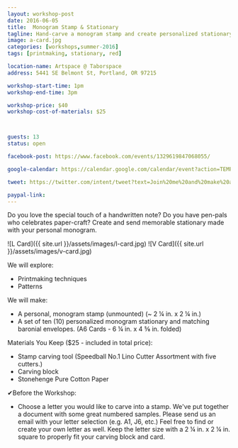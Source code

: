 ```yaml
---
layout: workshop-post
date: 2016-06-05
title:  Monogram Stamp & Stationary
tagline: Hand-carve a monogram stamp and create personalized stationary for you or your pen-pals.
image: a-card.jpg
categories: [workshops,summer-2016]
tags: [printmaking, stationary, red]

location-name: Artspace @ Taborspace
address: 5441 SE Belmont St, Portland, OR 97215

workshop-start-time: 1pm
workshop-end-time: 3pm

workshop-price: $40
workshop-cost-of-materials: $25



guests: 13
status: open

facebook-post: https://www.facebook.com/events/1329619847068055/

google-calendar: https://calendar.google.com/calendar/event?action=TEMPLATE&tmeid=dmc4MGFwNXYzcjVpaDZyaTU0Z2czODliMjAgYnJvb2tzLmNjYkBt&tmsrc=brooks.ccb%40gmail.com

tweet: https://twitter.com/intent/tweet?text=Join%20me%20and%20make%20a%20monogram%20stamp%20%26%20stationary%20set%21%20http%3A//bit.ly/1Xd7kIc&hashtags=Louise%26Clark%2C%20creative%2C%20workshop%2C%20pdx&

paypal-link:
---
```


Do you love the special touch of a handwritten note? Do you have pen-pals who celebrates paper-craft? Create and send memorable stationary made with your personal  monogram.

![L Card]({{ site.url }}/assets/images/l-card.jpg)
![V Card]({{ site.url }}/assets/images/v-card.jpg)

We will explore:

- Printmaking techniques
- Patterns

We will make:

- A personal, monogram stamp (unmounted) (~ 2 &#188; in. x 2 &#188; in.)
- A set of ten (10) personalized monogram stationary and matching baronial envelopes. (A6 Cards - 6 &#188; in. x 4 &#8541; in. folded)

Materials You Keep ($25 - included in total price):

- Stamp carving tool (Speedball No.1 Lino Cutter Assortment with five cutters.)
- Carving block
- Stonehenge Pure Cotton Paper

&#10004;Before the Workshop:

 - Choose a letter you would like to carve into a stamp. We've put together a document with some great numbered samples. Please <a>send us an email</a> with your letter selection (e.g. A1, J6, etc.) Feel free to find or create your own letter as well. Keep the letter size with a 2 &#188; in. x 2 &#188; in. square to properly fit your carving block and card.
